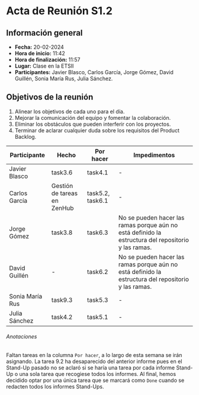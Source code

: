 # Acta de Reunión S1.2
## Información general
- **Fecha:** 20-02-2024
- **Hora de inicio:** 11:42
- **Hora de finalización:** 11:57
- **Lugar:** Clase en la ETSII
- **Participantes:** Javier Blasco, Carlos García, Jorge Gómez, David Guillén, Sonia María Rus, Julia Sánchez.

## Objetivos de la reunión
1. Alinear los objetivos de cada uno para el día.
2. Mejorar la comunicación del equipo y fomentar la colaboración.
3. Eliminar los obstáculos que pueden interferir con los proyectos.
4. Terminar de aclarar cualquier duda sobre los requisitos del Product Backlog.

| Participante   | Hecho                      | Por hacer         | Impedimentos
|----------------|----------------------------|-------------------|--------------
| Javier Blasco  | task3.6                    | task4.1           | -
| Carlos García  | Gestión de tareas en ZenHub| task5.2, task6.1  | -
| Jorge Gómez    | task3.8                    | task6.3           | No se pueden hacer las ramas porque aún no está definido la estructura del repositorio y las ramas.
| David Guillén  | -                          | task6.2           | No se pueden hacer las ramas porque aún no está definido la estructura del repositorio y las ramas.
| Sonia María Rus| task9.3                    | task5.3           | -
| Julia Sánchez  | task4.2                    | task5.1           | -

###### Anotaciones
Faltan tareas en la columna ```Por hacer```, a lo largo de esta semana se irán asignando.
La tarea 9.2 ha desaparecido del anterior informe pues en el Stand-Up pasado no se aclaró si se haría una tarea por cada informe Stand-Up o una sola tarea que recogiese todos los informes. Al final, hemos decidido optar por una única tarea que se marcará como ```Done``` cuando se redacten todos los informes Stand-Ups.
